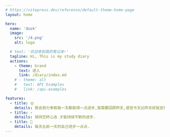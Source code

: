 ```yaml
---
# https://vitepress.dev/reference/default-theme-home-page
layout: home

hero:
  name: 'dusk'
  image:
    src: '/4.png'
    alt: logo

  # text: '欢迎来到我的笔记本~'
  tagline: Hi, This is my study diary
  actions:
    - theme: brand
      text: 进入
      link: /diary/index.md
    # - theme: alt
    #   text: API Examples
    #   link: /api-examples

features:
  - title: 🌞
    details: 我会努力争取每一天都取得一点进步,我需要回顾昨天,感觉今天比昨天好就足够,一天一点进步,那一辈子该有多少的飞跃.
  - title: ⚡
    details: 保持空杯心态 才能持续不断的进步.
  - title: 🚀
    details: 每天比前一天的自己进步一点点.
---
```

